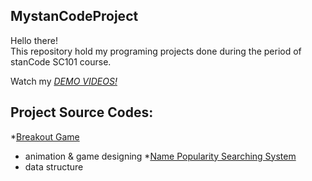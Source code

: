 ## MystanCodeProject
Hello there!\
This repository hold my programing projects done during the period of stanCode SC101 course.

Watch my *[DEMO VIDEOS!](https://www.youtube.com/playlist?app=desktop&list=PL6FWNwNPGCE56gP3lxhYPLoUbqE_unUiP)*

## Project Source Codes:
*[Breakout Game](https://github.com/Alina-py01/MystanCodeProject/tree/main/stanCode_Project/A02)
 * animation & game designing
*[Name Popularity Searching System](https://github.com/Alina-py01/MystanCodeProject/tree/main/stanCode_Project/A04)
 * data structure
